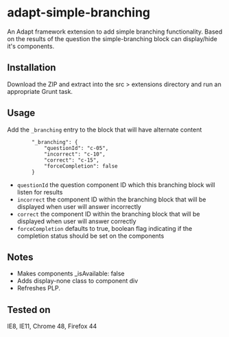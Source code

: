 # adapt-simple-branching
An Adapt framework extension to add simple branching functionality. Based on the results of the question the simple-branching block can display/hide it's components.

## Installation

Download the ZIP and extract into the src > extensions directory and run an appropriate Grunt task.

## Usage

Add the `_branching` entry to the block that will have alternate content

```
        "_branching": {
            "questionId": "c-05",
            "incorrect": "c-10",
            "correct": "c-15",
            "forceCompletion": false
        }
```

* `questionId` the question component ID which this branching block will listen for results
* `incorrect` the component ID within the branching block that will be displayed when user will answer incorrectly
* `correct` the component ID within the branching block that will be displayed when user will answer correctly
* `forceCompletion` defaults to true, boolean flag indicating if the completion status should be set on the components

## Notes

* Makes components _isAvailable: false
* Adds display-none class to component div
* Refreshes PLP.

## Tested on

IE8, IE11, Chrome 48, Firefox 44
